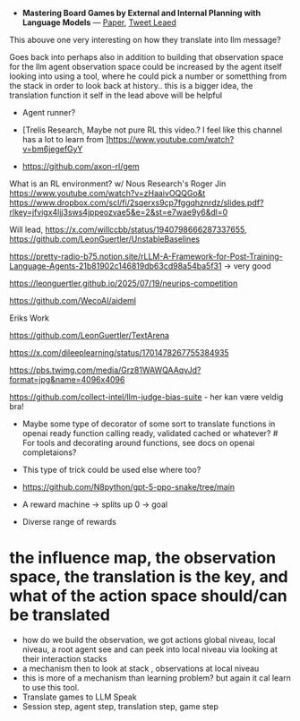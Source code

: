 - **Mastering Board Games by External and Internal Planning with Language Models**
  — [Paper](https://arxiv.org/pdf/2412.12119),
  [Tweet Leaed](https://x.com/ADarmouni/status/1874643013315518712)

This abouve one very interesting on how they translate into llm message?

Goes back into perhaps also in addition to building that observation space for the llm agent
observation space could be increased by the agent itself looking into using a tool, where he could pick
a number or sometthing from the stack in order to look back at history.. this is a bigger idea, the translation
function it self in the lead above will be helpful

- Agent runner?

- [Trelis Research, Maybe not pure RL this video.?
  I feel like this channel has a lot to learn from ]https://www.youtube.com/watch?v=bm6jegefGyY

- https://github.com/axon-rl/gem

What is an RL environment? w/ Nous Research's Roger Jin https://www.youtube.com/watch?v=zHaaivOQQGo&t
https://www.dropbox.com/scl/fi/2sqerxs9cp7fggqhznrdz/slides.pdf?rlkey=jfvigx4ljj3sws4jppeozvae5&e=2&st=e7wae9y6&dl=0

Will lead, https://x.com/willccbb/status/1940798666287337655, https://github.com/LeonGuertler/UnstableBaselines

https://pretty-radio-b75.notion.site/rLLM-A-Framework-for-Post-Training-Language-Agents-21b81902c146819db63cd98a54ba5f31 -> very good

https://leonguertler.github.io/2025/07/19/neurips-competition

https://github.com/WecoAI/aideml

Eriks Work

https://github.com/LeonGuertler/TextArena

https://x.com/dileeplearning/status/1701478267755384935

https://pbs.twimg.com/media/Grz81WAWQAAqvJd?format=jpg&name=4096x4096

https://github.com/collect-intel/llm-judge-bias-suite - her kan være veldig bra!

- Maybe some type of decorator of some sort to translate functions in openai ready function calling ready, validated cached or whatever? # For tools and decorating around functions, see docs on openai completaions?

- This type of trick could be used else where too?

- https://github.com/N8python/gpt-5-ppo-snake/tree/main

- A reward machine
  -> splits up 0 -> goal
- Diverse range of rewards

# the influence map, the observation space, the translation is the key, and what of the action space should/can be translated

- how do we build the observation, we got actions global niveau, local niveau, a root agent see and can peek into local niveau via looking at their interaction stacks
- a mechanism then to look at stack , observations at local niveau
- this is more of a mechanism than learning problem? but again it cal learn to use this tool.
- Translate games to LLM Speak
- Session step, agent step, translation step, game step
